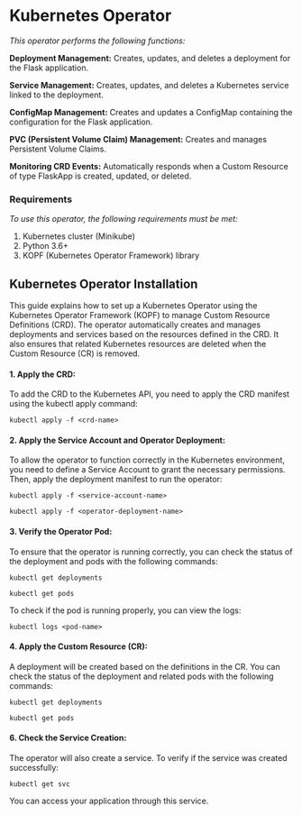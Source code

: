 # Kubernetes Operator
*This operator performs the following functions:* 

**Deployment Management:** Creates, updates, and deletes a deployment for the Flask application.

**Service Management:** Creates, updates, and deletes a Kubernetes service linked to the deployment.

**ConfigMap Management:** Creates and updates a ConfigMap containing the configuration for the Flask application.

**PVC (Persistent Volume Claim) Management:** Creates and manages Persistent Volume Claims.

**Monitoring CRD Events:** Automatically responds when a Custom Resource of type FlaskApp is created, updated, or deleted.

### Requirements
*To use this operator, the following requirements must be met:*
1. Kubernetes cluster (Minikube)
2. Python 3.6+
3. KOPF (Kubernetes Operator Framework) library

## Kubernetes Operator Installation
This guide explains how to set up a Kubernetes Operator using the Kubernetes Operator Framework (KOPF) to manage Custom Resource Definitions (CRD). The operator automatically creates and manages deployments and services based on the resources defined in the CRD. It also ensures that related Kubernetes resources are deleted when the Custom Resource (CR) is removed.
#### 1. Apply the CRD:
To add the CRD to the Kubernetes API, you need to apply the CRD manifest using the kubectl apply command:

``` kubectl apply -f <crd-name> ``` 
#### 2. Apply the Service Account and Operator Deployment:
To allow the operator to function correctly in the Kubernetes environment, you need to define a Service Account to grant the necessary permissions. Then, apply the deployment manifest to run the operator:

```kubectl apply -f <service-account-name> ```

```kubectl apply -f <operator-deployment-name> ```
#### 3. Verify the Operator Pod:
To ensure that the operator is running correctly, you can check the status of the deployment and pods with the following commands:

```kubectl get deployments```

```kubectl get pods```

To check if the pod is running properly, you can view the logs:

```kubectl logs <pod-name>```
#### 4. Apply the Custom Resource (CR):
A deployment will be created based on the definitions in the CR. You can check the status of the deployment and related pods with the following commands:

```kubectl get deployments```

```kubectl get pods```
#### 6. Check the Service Creation:
The operator will also create a service. To verify if the service was created successfully:

```kubectl get svc```

You can access your application through this service.



